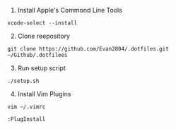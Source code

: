 1. Install Apple's Commond Line Tools
```
xcode-select --install
```

2. Clone reepository
```
git clone https://github.com/Evan2804/.dotfiles.git ~/Github/.dotfilees
```

3. Run setup script
```
./setup.sh
```

4. Install Vim Plugins
```
vim ~/.vimrc

:PlugInstall
```